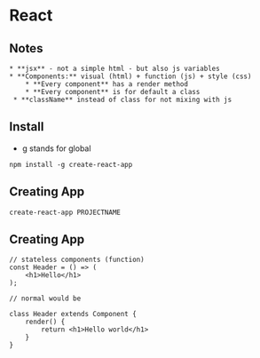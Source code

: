# React



## Notes

```
* **jsx** - not a simple html - but also js variables
* **Components:** visual (html) + function (js) + style (css)
	* **Every component** has a render method
	* **Every component** is for default a class 
 * **className** instead of class for not mixing with js
```

## Install

* g stands for global
```
npm install -g create-react-app
```

## Creating App
```
create-react-app PROJECTNAME
```

## Creating App
```
// stateless components (function)
const Header = () => (
    <h1>Hello</h1>
);

// normal would be

class Header extends Component {
    render() {
        return <h1>Hello world</h1>
    }
}
```